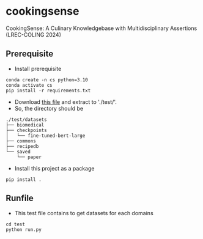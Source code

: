 # cookingsense
CookingSense: A Culinary Knowledgebase with Multidisciplinary Assertions (LREC-COLING 2024)

## Prerequisite 

* Install prerequisite
```
conda create -n cs python=3.10
conda activate cs
pip install -r requirements.txt
```

* Download [this file](https://www.dropbox.com/scl/fi/8d57dqcpkednslagtefly/datasets.zip?rlkey=b2yxheddrc997ljb52uzc3hze&st=15c4tyi7&dl=0) and extract to './test/'.
* So, the directory should be 
```
./test/datasets
├── biomedical
├── checkpoints
│   └── fine-tuned-bert-large
├── commons
├── recipedb
└── saved
    └── paper
```

* Install this project as a package
```
pip install .
```

## Runfile
* This test file contains to get datasets for each domains
```
cd test
python run.py
```

